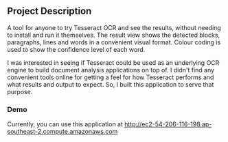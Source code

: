 ## Project Description

A tool for anyone to try Tesseract OCR and see the results, without needing to install and run it themselves. The result view shows the detected blocks, paragraphs, lines and words in a convenient visual format. Colour coding is used to show the confidence level of each word.

I was interested in seeing if Tesseract could be used as an underlying OCR engine to build document analysis applications on top of. I didn't find any convenient tools online for getting a feel for how Tesseract performs and what results and output to expect. So, I built this application to serve that purpose.



### Demo

Currently, you can use this application at http://ec2-54-206-116-198.ap-southeast-2.compute.amazonaws.com


